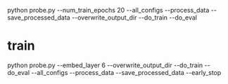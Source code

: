 python probe.py --num_train_epochs 20 --all_configs --process_data --save_processed_data --overwrite_output_dir --do_train --do_eval

# train
python probe.py --embed_layer 6 --overwrite_output_dir --do_train --do_eval --all_configs --process_data --save_processed_data --early_stop
